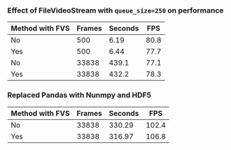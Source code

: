 ### Effect of FileVideoStream with `queue_size=250` on performance

| Method with FVS | Frames   | Seconds  | FPS  |
| --------------- | -------- | -------- | ---- |
| No              | 500      | 6.19     | 80.8 |
| Yes             | 500      | 6.44     | 77.7 |
| No              | 33838    | 439.1    | 77.1 |
| Yes             | 33838    | 432.2    | 78.3 |


### Replaced Pandas with Nunmpy and HDF5
| Method with FVS | Frames   | Seconds  | FPS   |
| --------------- | -------- | -------- | ----- |
| No              | 33838    | 330.29   | 102.4 |
| Yes             | 33838    | 316.97   | 106.8 |
